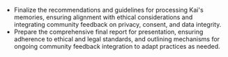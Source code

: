 - Finalize the recommendations and guidelines for processing Kai's memories, ensuring alignment with ethical considerations and integrating community feedback on privacy, consent, and data integrity.
- Prepare the comprehensive final report for presentation, ensuring adherence to ethical and legal standards, and outlining mechanisms for ongoing community feedback integration to adapt practices as needed.